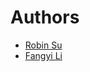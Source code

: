 Authors
=======

* [Robin Su](https://github.com/robinsujob)
* [Fangyi Li](https://github.com/Fangyi-Li)